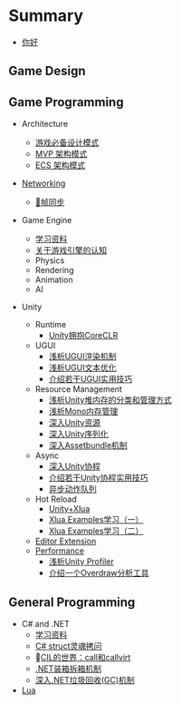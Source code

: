 # Summary

* [你好](README.md)

## Game Design

## Game Programming
* Architecture
  * [游戏必备设计模式](GamePlay/Pattern/CommonPatternsCollection.md)
  * [MVP 架构模式](GamePlay/Pattern/MVP.md)
  * [ECS 架构模式](GamePlay/Pattern/ECS.md)

* [Networking](GamePlay/Network/README.md)
    * [🔴帧同步](GamePlay/Network/FrameLockStepSync.md)

* Game Engine
  * [学习资料](GameEngine/GameEngineLearningMaterial.md)
  * [关于游戏引擎的认知](GameEngine/AboutGameEngine.md)
  * Physics
  * Rendering
  * Animation
  * AI

* Unity
  * Runtime
    * [Unity拥抱CoreCLR](GamePlay/Unity/Runtime/MonoOrCLR.md)
  * UGUI
    * [浅析UGUI渲染机制](GamePlay/Unity/UGUI/UGUIRenderSystem.md)
    * [浅析UGUI文本优化](GamePlay/Unity/UGUI/UGUIOptimization_TextFont.md)
    * [介绍若干UGUI实用技巧](GamePlay/Unity/UGUI/UGUITipsOnHowTo.md)
  * Resource Management
    * [浅析Unity堆内存的分类和管理方式](GamePlay/Unity/Asset/README.md)
    * [浅析Mono内存管理](GamePlay/Unity/Asset/DiveIntoMonoMemory.md)
    * [深入Unity资源](GamePlay/Unity/Asset/DiveIntoUnityAsset.md)
    * [深入Unity序列化](GamePlay/Unity/Asset/DiveIntoUnitySerialization.md)
    * [深入Assetbundle机制](GamePlay/Unity/Asset/DiveIntoAssetBundle.md)
  * Async
    * [深入Unity协程](GamePlay/Unity/Coroutine/DiveIntoUnityCoroutine.md)
    * [介绍若干Unity协程实用技巧](GamePlay/Unity/Coroutine/CodeHappilyWithUnityCoroutine.md)
    * [异步动作队列](GamePlay/Unity/Coroutine/CreateUsefulActionSequence.md)
  * Hot Reload
    * [Unity+Xlua](Lua/Xlua/CodeHappierWithXlua.md)
    * [Xlua Examples学习（一）](Lua/Xlua/XluaExampleNotes.md)
    * [Xlua Examples学习（二）](Lua/Xlua/XluaExampleNotes02.md)
  * [Editor Extension](GamePlay/Unity/EditorExtension/README.md)
  * [Performance](GamePlay/Unity/PerformanceOptimizition/README.md)
    * [浅析Unity Profiler](GamePlay/Unity/PerformanceOptimizition/HowToUseProfilerCorrectly.md)
    * [介绍一个Overdraw分析工具](GamePlay/Unity/PerformanceOptimizition/CreateUsefulOverdrawIndicator.md)

## General Programming

* C# and .NET
  * [学习资料](DotNet/Readme.md)
  * [C# struct灵魂拷问](DotNet/dotNetStructQuestions.md)
  * 🔴[CIL的世界：call和callvirt](https://github.com/stakx/ecma-335/blob/master/docs/i.12.1.6.2.4-calling-methods.md)
  * [.NET装箱拆箱机制](DotNet/dotNetBoxing.md)
  * [深入.NET垃圾回收(GC)机制](DotNet/dotNetGC.md)
* [Lua](Lua/LuaNotes.md)
